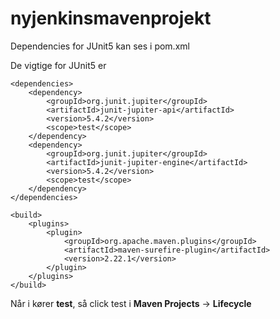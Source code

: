 # nyjenkinsmavenprojekt

Dependencies for JUnit5 kan ses i pom.xml

De vigtige for JUnit5 er
```
<dependencies>
    <dependency>
        <groupId>org.junit.jupiter</groupId>
        <artifactId>junit-jupiter-api</artifactId>
        <version>5.4.2</version>
        <scope>test</scope>
    </dependency>
    <dependency>
        <groupId>org.junit.jupiter</groupId>
        <artifactId>junit-jupiter-engine</artifactId>
        <version>5.4.2</version>
        <scope>test</scope>
    </dependency>
</dependencies>

<build>
    <plugins>
        <plugin>
            <groupId>org.apache.maven.plugins</groupId>
            <artifactId>maven-surefire-plugin</artifactId>
            <version>2.22.1</version>
        </plugin>
    </plugins>
</build>
```

Når i kører <b>test</b>, så click test i <b>Maven Projects</b> -> <b>Lifecycle</b>
